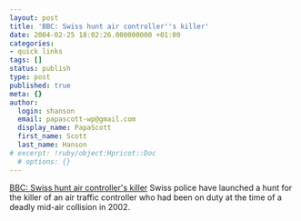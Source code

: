 ```yaml
---
layout: post
title: 'BBC: Swiss hunt air controller''s killer'
date: 2004-02-25 18:02:26.000000000 +01:00
categories:
- quick links
tags: []
status: publish
type: post
published: true
meta: {}
author:
  login: shanson
  email: papascott-wp@gmail.com
  display_name: PapaScott
  first_name: Scott
  last_name: Hanson
# excerpt: !ruby/object:Hpricot::Doc
  # options: {}
---
```

<p><a title="Revenge?" href="http://news.bbc.co.uk/2/hi/europe/3486864.stm">BBC: Swiss hunt air controller's killer</a> Swiss police have launched a hunt for the killer of an air traffic controller who had been on duty at the time of a deadly mid-air collision in 2002.</p>
